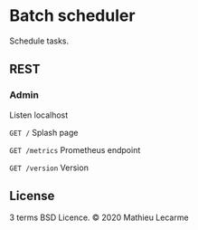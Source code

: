 Batch scheduler
====

Schedule tasks.

REST
----

### Admin

Listen localhost

`GET /` Splash page

`GET /metrics` Prometheus endpoint

`GET /version` Version

License
-------

3 terms BSD Licence. © 2020 Mathieu Lecarme